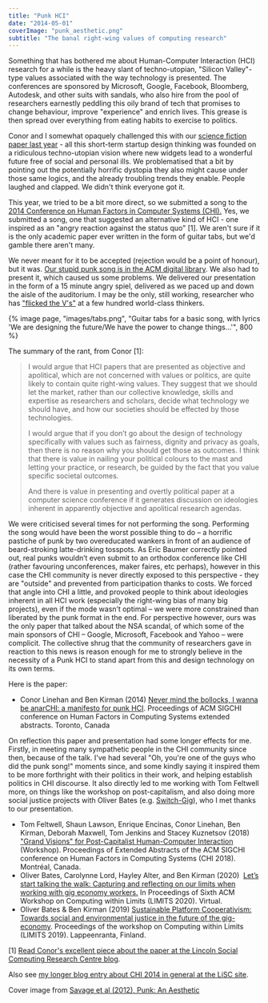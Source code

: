 ```yaml
---
title: "Punk HCI"
date: "2014-05-01"
coverImage: "punk_aesthetic.png"
subtitle: "The banal right-wing values of computing research"
---
```


Something that has bothered me about Human-Computer Interaction (HCI) research for a while is the heavy slant of techno-utopian, "Silicon Valley"-type values associated with the way technology is presented. The conferences are sponsored by Microsoft, Google, Facebook, Bloomberg, Autodesk, and other suits with sandals, who also hire from the pool of researchers earnestly peddling this oily brand of tech that promises to change behaviour, improve "experience" and enrich lives. This grease is then spread over everything from eating habits to exercise to politics.

Conor and I somewhat opaquely challenged this with our [science fiction paper last year](/projects/evil-robots-from-the-future/) - all this short-term startup design thinking was founded on a ridiculous techno-utopian vision where new widgets lead to a wonderful future free of social and personal ills. We problematised that a bit by pointing out the potentially horrific dystopia they also might cause under those same logics, and the already troubling trends they enable. People laughed and clapped. We didn't think everyone got it.

This year, we tried to be a bit more direct, so we submitted a song to the [2014 Conference on Human Factors in Computer Systems (CHI).](http://chi2014.acm.org/) Yes, we submitted a song, one that suggested an alternative kind of HCI - one inspired as an "angry reaction against the status quo" \[1\]. We aren't sure if it is the only academic paper ever written in the form of guitar tabs, but we'd gamble there aren't many.

We never meant for it to be accepted (rejection would be a point of honour), but it was. [Our stupid punk song is in the ACM digital library](http://dl.acm.org/citation.cfm?id=2559206.2578880). We also had to present it, which caused us some problems. We delivered our presentation in the form of a 15 minute angry spiel, delivered as we paced up and down the aisle of the auditorium. I may be the only, still working, researcher who has ["flicked the V's"](http://web.archive.org/web/20081018230141/http://www.icons.org.uk/theicons/collection/the-v-sign/biography/v-for-get-stuffed) at a few hundred world-class thinkers.

{% image page, "images/tabs.png", "Guitar tabs for a basic song, with lyrics 'We are designing the future/We have the power to change things...'", 800 %}

The summary of the rant, from Conor \[1\]:

> I would argue that HCI papers that are presented as objective and apolitical, which are not concerned with values or politics, are quite likely to contain quite right-wing values. They suggest that we should let the market, rather than our collective knowledge, skills and expertise as researchers and scholars, decide what technology we should have, and how our societies should be effected by those technologies.
> 
> I would argue that if you don’t go about the design of technology specifically with values such as fairness, dignity and privacy as goals, then there is no reason why you should get those as outcomes. I think that there is value in nailing your political colours to the mast and letting your practice, or research, be guided by the fact that you value specific societal outcomes.
> 
> And there is value in presenting and overtly political paper at a computer science conference if it generates discussion on ideologies inherent in apparently objective and apolitical research agendas.

We were criticised several times for not performing the song. Performing the song would have been the worst possible thing to do – a horrific pastiche of punk by two overeducated wankers in front of an audience of beard-stroking latte-drinking tosspots. As Eric Baumer correctly pointed out, real punks wouldn’t even submit to an orthodox conference like CHI (rather favouring unconferences, maker faires, etc perhaps), however in this case the CHI community is never directly exposed to this perspective - they are "outside" and prevented from participation thanks to costs. We forced that angle into CHI a little, and provoked people to think about ideologies inherent in all HCI work (especially the right-wing bias of many big projects), even if the mode wasn’t optimal – we were more constrained than liberated by the punk format in the end. For perspective however, ours was the only paper that talked about the NSA scandal, of which some of the main sponsors of CHI – Google, Microsoft, Facebook and Yahoo – were complicit. The collective shrug that the community of researchers gave in reaction to this news is reason enough for me to strongly believe in the necessity of a Punk HCI to stand apart from this and design technology on its own terms.

Here is the paper: 

* Conor Linehan and Ben Kirman (2014) [Never mind the bollocks, I wanna be anarCHI: a manifesto for punk HCI](/papers/Linehan2014PunkHCI.pdf). Proceedings of ACM SIGCHI conference on Human Factors in Computing Systems extended abstracts. Toronto, Canada

On reflection this paper and presentation had some longer effects for me. Firstly, in meeting many sympathetic people in the CHI community since then, because of the talk. I've had several "Oh, you're one of the guys who did the punk song!" moments since, and some kindly saying it inspired them to be more forthright with their politics in their work, and helping establish politics in CHI discourse. It also directly led to me working with Tom Feltwell more, on things like the workshop on post-capitalism, and also doing more social justice projects with Oliver Bates (e.g. [Switch-Gig](/projects/switch-gig)), who I met thanks to our presentation. 

* Tom Feltwell, Shaun Lawson, Enrique Encinas, Conor Linehan, Ben Kirman, Deborah Maxwell, Tom Jenkins and Stacey Kuznetsov (2018) ["Grand Visions" for Post-Capitalist Human-Computer Interaction](/papers/Feltwell2018PostCapitalistHCI.pdf) (Workshop). Proceedings of Extended Abstracts of the ACM SIGCHI conference on Human Factors in Computing Systems (CHI 2018). Montréal, Canada.
* Oliver Bates, Carolynne Lord, Hayley Alter, and Ben Kirman (2020)  [Let’s start talking the walk: Capturing and reflecting on our limits when working with gig economy workers.](/papers/Bates2020TalktheWalk.pdf) In Proceedings of Sixth ACM Workshop on Computing within Limits (LIMITS 2020). Virtual.
* Oliver Bates & Ben Kirman (2019) [Sustainable Platform Cooperativism: Towards social and environmental justice in the future of the gig-economy](/papers/Bates2019SustainableCoop.pdf). Proceedings of the workshop on Computing within Limits (LIMITS 2019). Lappeenranta, Finland.

\[1\] [Read Conor's excellent piece about the paper at the Lincoln Social Computing Research Centre blog](http://lisc.lincoln.ac.uk/blog/2014/05/11/reflecting-on-the-making-of-a-political-speech-at-a-hci-conference/).

Also see [my longer blog entry about CHI 2014 in general at the LiSC site](http://lisc.lincoln.ac.uk/blog/2014/05/12/bens-chi2014-reflection/).

Cover image from [Savage et al (2012), Punk: An Aesthetic](http://www.rizzoliusa.com/book.php?isbn=9780847836628)

